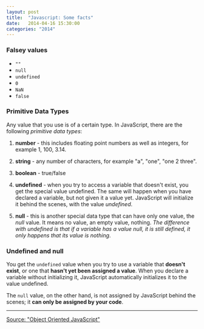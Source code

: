 ```yaml
---
layout: post
title:  "Javascript: Some facts"
date:   2014-04-16 15:30:00
categories: "2014"
---
```


### Falsey values ###

* `""`
* `null`
* `undefined`
* `0`
* `NaN`
* `false`

### Primitive Data Types ###

Any value that you use is of a certain type. In JavaScript, there are the following *primitive data types*:

1. **number** - this includes floating point numbers as well as integers, for example 1, 100, 3.14.

1. **string** - any number of characters, for example "a", "one", "one 2 three".

1. **boolean** - true/false

1. **undefined** - when you try to access a variable that doesn't exist, you get the special value undefined. The same will happen when you have declared a variable, but not given it a value yet. JavaScript will initialize it behind the scenes, with the value *undefined*.

1. **null** - this is another special data type that can have only one value, the *null* value. It means no value, an empty value, nothing. *The difference with undefined is that if a variable has a value null, it is still defined, it only happens that its value is nothing*.


### Undefined and null ###

You get the `undefined` value when you try to use a variable that **doesn't exist**, or one that **hasn't yet been assigned a value**. When you declare a variable without initializing it, JavaScript automatically initializes it to the value undefined.

The `null` value, on the other hand, is not assigned by JavaScript behind the scenes; it **can only be assigned by your code**.

---

[Source: "Object Oriented JavaScript"](http://www.amazon.com/Object-Oriented-JavaScript-Stoyan-Stefanov-ebook/dp/B0057UNEJC/)